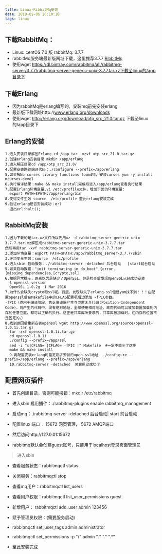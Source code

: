 ```yaml
---
title: Linux-RibbitMq安装
date: 2018-09-06 16:10:18
tags: linux
---
```


## 下载RabbitMq：
  
-   Linux: centOS 7.0 版   rabbitMq: 3.7.7
-   rabbitMq服务端最新版网址下载，这里推荐3.7.7 [RibbitMq](http://www.rabbitmq.com/install-generic-unix.html)
-   使用wget https://dl.bintray.com/rabbitmq/all/rabbitmq-server/3.7.7/rabbitmq-server-generic-unix-3.7.7.tar.xz下载至linux的/app目录下

## 下载Erlang

- 因为rabbitMq是erlang编写的，安装mq前先安装erlang
- 最新版下载网址http://www.erlang.org/downloads
- 使用wget http://erlang.org/download/otp_src_21.0.tar.gz 下载至linux的/app目录下



## Erlang的安装
    1.进入安装目录解压Erlang cd /app tar -xzvf otp_src_21.0.tar.gz
    2.创建erlang安装目录 mkdir /app/erlang
    3.进入解压目录cd /app/otp_src_21.0/
    4.配置安装路径编译代码：./configure --prefix=/app/erlang
    5.如果报No curses library functions found错，安装curses yum -y install ncurses-devel
    6.执行编译结果：make && make install完成后进入/app/erlang查看执行结果    
    7.配置Erlang环境变量,vi /etc/profile文件，增加下面的环境变量:
      export PATH=$PATH:/app/erlang/bin
    8.使得文件生效 source  /etc/profile 至此erlang安装完成
    9.验证erlang是否安装成功：erl
      退出erl:halt();
    
## RabbitMq安装
    1.因为下载的是tar.xz文件所以先用xz -d rabbitmq-server-generic-unix-3.7.7.tar.xz解压成rabbitmq-server-generic-unix-3.7.7.tar
    然后再用tar -xvf rabbitmq-server-generic-unix-3.7.7.tar
    2.添加环境变量：export PATH=$PATH:/app/rabbitmq_server-3.7.7/sbin
    3.环境变量生效：source  /etc/profile
    4.进入sbin 启动服务：./rabbitmq-server -detached 后台启动   |start前台启动
    5.如果启动报错："init terminating in do_boot",{error,{missing_dependencies,[crypto,ssl]
    6.根据异常提示，原先以为是缺少了OpenSSL，但是检查后发现OpenSSL已经成功安装
      $ openssl version
      OpenSSL 1.0.2g  1 Mar 2016
    7.为什么会缺失crypto和ssl呢，百度，发现缺失了erlang-ssl但是yum找不到！！！在配置openssl后在Makefile中的CFLAG配置项后边添加 -fPIC参数。
    -fPIC（作用于编译阶段，告诉编译器产生与位置无关代码(Position-Independent Code)，则产生的代码中，没有绝对地址，全部使用相对地址，故而代码可以被加载器加载到内存的任意位置，都可以正确的执行。这正是共享库所要求的，共享库被加载时，在内存的位置不是固定的。）
    8.找到原因后重新安装openssl wget http://www.openssl.org/source/openssl-1.0.1i.tar.gz  
      tar -zxf openssl-1.0.1i.tar.gz   
      cd openssl-1.0.1i  
      ./config --prefix=/app/ssl    
      sed -i "s|CFLAG= |CFLAG= -fPIC |" Makefile  #一定不能少了这步
      make && make install
      9.再配置安装erlang时指定刚才安装的open-ssl地址  ./configure --prefix=/app/erlang --prefix=/app/erlang  
      10.rabbitmq-server -detached  总算启动成功了
      
## 配置网页插件

- 首先创建目录，否则可能报错：mkdir /etc/rabbitmq 

- 进入sbin 启用插件：./rabbitmq-plugins enable rabbitmq_management

- 启动mq：./rabbitmq-server -detached 后台启动| start 前台启动

- 配置linux 端口： 15672 网页管理，  5672 AMQP端口

- 然后访问http://127.0.01:15672

- rabbitmq默认会创建guest账号，只能用于localhost登录页面管理员

> 进入sbin
- 查看服务状态：rabbitmqctl status

- 关闭服务：rabbitmqctl stop

- 查看mq用户：rabbitmqctl list_users  

- 查看用户权限：rabbitmqctl list_user_permissions guest

- 新增用户： rabbitmqctl add_user admin 123456

- 赋予管理员权限：(需要服务启动)

- rabbitmqctl set_user_tags admin administrator 

- rabbitmqctl set_permissions -p "/" admin ".*" ".*" ".*"

- 至此安装完成 

 